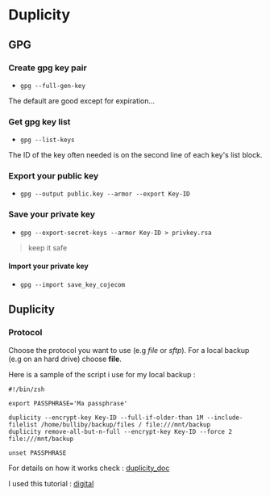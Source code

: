 # Duplicity

## GPG

### Create gpg key pair

* `gpg --full-gen-key`

The default are good except for expiration...

### Get gpg key  list

* `gpg --list-keys`

The ID of the key often needed is on the second line of each key's list block.

### Export your public key

* `gpg --output public.key --armor --export Key-ID`

### Save your private key

* `gpg --export-secret-keys --armor Key-ID > privkey.rsa`

> keep it safe

#### Import your private key

* `gpg --import save_key_cojecom`


## Duplicity

### Protocol

Choose the protocol you want to use (e.g *file* or *sftp*). For a local backup (e.g on an hard drive) choose **file**.

Here is a sample of the script i use for my local backup :

```shell
#!/bin/zsh

export PASSPHRASE='Ma passphrase'

duplicity --encrypt-key Key-ID --full-if-older-than 1M --include-filelist /home/bulliby/backup/files / file:///mnt/backup
duplicity remove-all-but-n-full --encrypt-key Key-ID --force 2 file:///mnt/backup

unset PASSPHRASE

```

For details on how it works check : [duplicity_doc](http://duplicity.nongnu.org/duplicity.1.html)

I used this tutorial : [digital](https://www.digitalocean.com/community/tutorials/how-to-use-duplicity-with-gpg-to-securely-automate-backups-on-ubuntu)
